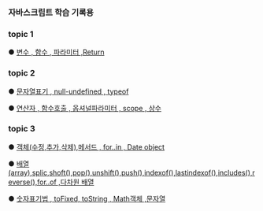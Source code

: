 
### 자바스크립트 학습 기록용

### topic 1

● [변수 , 함수 , 파라미터 ,Return](https://github.com/KimMyeongSu/JS/blob/main/CodeitJS/topic1/index.js)

### topic 2
● [문자열표기 , null-undefined , typeof](https://github.com/KimMyeongSu/JS/blob/main/CodeitJS/topic2/DataType.js)

● [연산자 , 함수호출 , 옵셔널파라미터 , scope , 상수](https://github.com/KimMyeongSu/JS/blob/main/CodeitJS/topic2/abstracion.js)

### topic 3
● [객체(수정,추가,삭제),메서드 , for..in , Date object ](https://github.com/KimMyeongSu/JS/blob/main/CodeitJS/topic3/object.js)

● [배열(array),splic,shoft(),pop(),unshift(),push(),indexof(),lastindexof(),includes(),reverse(),for..of  ,다차원 배열](https://github.com/KimMyeongSu/JS/blob/main/CodeitJS/topic3/array.js)


● [숫자표기법 , toFixed, toString , Math객체 ,문자열](https://github.com/KimMyeongSu/JS/blob/main/CodeitJS/topic3/datatype2.js)
